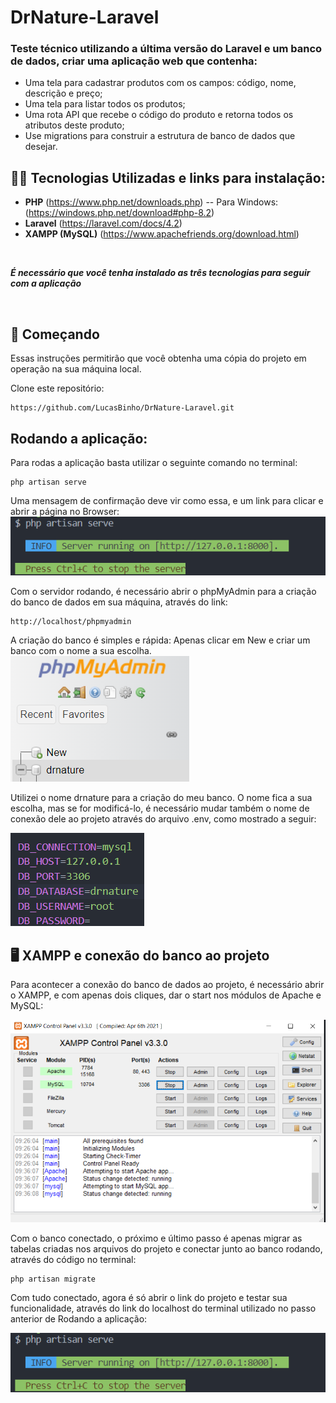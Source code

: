 # DrNature-Laravel

### Teste técnico utilizando a última versão do Laravel e um banco de dados, criar uma aplicação web que contenha:
- Uma tela para cadastrar produtos com os campos: código,
nome, descrição e preço;
- Uma tela para listar todos os produtos;
- Uma rota API que recebe o código do produto e retorna
todos os atributos deste produto;
- Use migrations para construir a estrutura de banco de dados que
desejar.


## 	:man_technologist: Tecnologias Utilizadas e links para instalação:
- **PHP** (https://www.php.net/downloads.php) -- Para Windows: (https://windows.php.net/download#php-8.2)
- **Laravel** (https://laravel.com/docs/4.2)
- **XAMPP (MySQL)** (https://www.apachefriends.org/download.html)

&nbsp;


***É necessário que você tenha instalado as três tecnologias para seguir com a aplicação***

&nbsp;

## 🚀 Começando

Essas instruções permitirão que você obtenha uma cópia do projeto em operação na sua máquina local.

Clone este repositório:
```
https://github.com/LucasBinho/DrNature-Laravel.git
```

## Rodando a aplicação:

Para rodas a aplicação basta utilizar o seguinte comando no terminal:
```
php artisan serve
```

Uma mensagem de confirmação deve vir como essa, e um link para clicar e abrir a página no Browser:
![pastas](DrNature/public/img/serve.PNG)  

Com o servidor rodando, é necessário abrir o phpMyAdmin para a criação do banco de dados em sua máquina, através do link:
```
http://localhost/phpmyadmin
```

A criação do banco é simples e rápida: Apenas clicar em New e criar um banco com o nome a sua escolha. 
![pastas](DrNature/public/img/MyAdmin.PNG)

Utilizei o nome drnature para a criação do meu banco. O nome fica a sua escolha, mas se for modificá-lo, é necessário mudar também o nome de conexão dele ao projeto
através do arquivo .env, como mostrado a seguir:

![pastas](DrNature/public/img/env.PNG)

## :desktop_computer: XAMPP e conexão do banco ao projeto
Para acontecer a conexão do banco de dados ao projeto, é necessário abrir o XAMPP, e com apenas dois cliques, dar o start nos módulos de Apache e MySQL:

![pastas](DrNature/public/img/xampp.PNG)

Com o banco conectado, o próximo e último passo é apenas migrar as tabelas criadas nos arquivos do projeto e conectar junto ao banco rodando, através
do código no terminal:
```
php artisan migrate
```

Com tudo conectado, agora é só abrir o link do projeto e testar sua funcionalidade, através do link do localhost do terminal utilizado no passo anterior
de Rodando a aplicação:

![pastas](DrNature/public/img/serve.PNG)  




